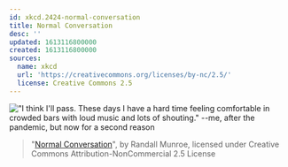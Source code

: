 ```yaml
---
id: xkcd.2424-normal-conversation
title: Normal Conversation
desc: ''
updated: 1613116800000
created: 1613116800000
sources:
  name: xkcd
  url: 'https://creativecommons.org/licenses/by-nc/2.5/'
  license: Creative Commons 2.5
---
```

!["I think I'll pass. These days I have a hard time feeling comfortable in crowded bars with loud music and lots of shouting." --me, after the pandemic, but now for a second reason](https://imgs.xkcd.com/comics/normal_conversation.png)
> "[Normal Conversation](https://xkcd.com/2424/)", by Randall Munroe, licensed under Creative Commons Attribution-NonCommercial 2.5 License
